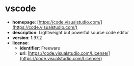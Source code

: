 # vscode

- **homepage**: [https://code.visualstudio.com/](https://code.visualstudio.com/)
- **description**: Lightweight but powerful source code editor
- **version**: 1.97.2
- **license**:
  - **identifier**: Freeware
  - **url**: [https://code.visualstudio.com/License/](https://code.visualstudio.com/License/)

